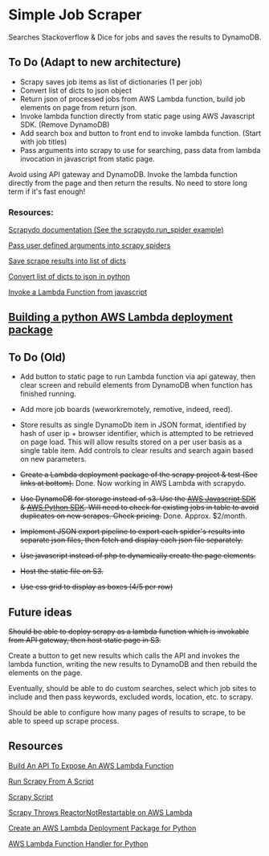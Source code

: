 # Simple Job Scraper

Searches Stackoverflow & Dice for jobs and saves the results to DynamoDB.

## To Do (Adapt to new architecture)

- Scrapy saves job items as list of dictionaries (1 per job)
- Convert list of dicts to json object
- Return json of processed jobs from AWS Lambda function, build job elements on page from return json.
- Invoke lambda function directly from static page using AWS Javascript SDK. (Remove DynamoDB)
- Add search box and button to front end to invoke lambda function. (Start with job titles)
- Pass arguments into scrapy to use for searching, pass data from lambda invocation in javascript from static page.

Avoid using API gateway and DynamoDB. Invoke the lambda function directly from the page and then return the results. No need to store long term if it's fast enough!

### Resources:

[Scrapydo documentation (See the scrapydo.run_spider example)](https://github.com/rmax/scrapydo)

[Pass user defined arguments into scrapy spiders](https://stackoverflow.com/questions/15611605/how-to-pass-a-user-defined-argument-in-scrapy-spider)

[Save scrape results into list of dicts](https://stackoverflow.com/a/23574703/8300614)

[Convert list of dicts to json in python](https://stackoverflow.com/questions/21525328/python-converting-a-list-of-dictionaries-to-json)

[Invoke a Lambda Function from javascript](https://docs.aws.amazon.com/sdk-for-javascript/v2/developer-guide/browser-invoke-lambda-function-example.html)

[Building a python AWS Lambda deployment package](https://medium.com/the-python-backend/hassle-free-python-lambda-deployment-tutorial-script-9c65bcf47e26)
-----

## To Do (Old)

- Add button to static page to run Lambda function via api gateway, then clear screen and rebuild elements from DynamoDB when function has finished running.
- Add more job boards (weworkremotely, remotive, indeed, reed).

- Store results as single DynamoDb item in JSON format, identified by hash of user ip + browser identifier, which is attempted to be retrieved on page load. This will allow results stored on a per user basis as a single table item. Add controls to clear results and search again based on new parameters. 

- ~~Create a Lambda deployment package of the scrapy project & test (See links at bottom).~~ Done. Now working in AWS Lambda with scrapydo. 
- ~~Use DynamoDB for storage instead of s3. Use the [AWS Javascript SDK](https://aws.amazon.com/sdk-for-browser/) & [AWS Python SDK](https://aws.amazon.com/sdk-for-python/). Will need to check for existing jobs in table to avoid duplicates on new scrapes. Check pricing.~~ Done. Approx. $2/month. 
- ~~Implement JSON export pipeline to export each spider's results into separate json files, then fetch and display each json file separately.~~
- ~~Use javascript instead of php to dynamically create the page elements.~~
- ~~Host the static file on S3.~~
- ~~Use css grid to display as boxes (4/5 per row)~~

## Future ideas

~~Should be able to deploy scrapy as a lambda function which is invokable from API gateway, then host static page in S3.~~

Create a button to get new results which calls the API and invokes the lambda function, writing the new results to DynamoDB and then rebuild the elements on the page.

Eventually, should be able to do custom searches, select which job sites to include and then pass keywords, excluded words, location, etc. to scrapy.

Should be able to configure how many pages of results to scrape, to be able to speed up scrape process.



## Resources

[Build An API To Expose An AWS Lambda Function](https://docs.aws.amazon.com/apigateway/latest/developerguide/getting-started.html)

[Run Scrapy From A Script](https://doc.scrapy.org/en/latest/topics/practices.html)

[Scrapy Script](https://github.com/jschnurr/scrapyscript)

[Scrapy Throws ReactorNotRestartable on AWS Lambda](https://stackoverflow.com/questions/42388541/scrapy-throws-error-reactornotrestartable-when-runnning-on-aws-lambda)

[Create an AWS Lambda Deployment Package for Python](https://docs.aws.amazon.com/lambda/latest/dg/with-s3-example-deployment-pkg.html#Python)

[AWS Lambda Function Handler for Python](https://docs.aws.amazon.com/lambda/latest/dg/python-programming-model-handler-types.html)
